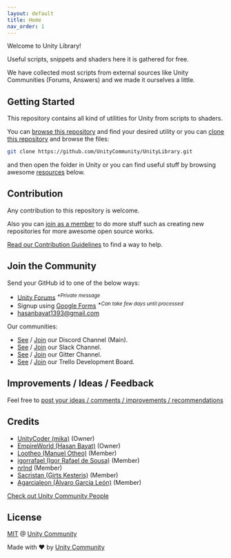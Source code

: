 ```yaml
---
layout: default
title: Home
nav_order: 1
---
```



Welcome to Unity Library!

Useful scripts, snippets and shaders here it is gathered for free.

We have collected most scripts from external sources like Unity Communities (Forums, Answers) and we made it ourselves a little.

## Getting Started

This repository contains all kind of utilities for Unity from scripts to shaders.

You can [browse this repository](https://github.com/UnityCommunity/UnityLibrary) and find your desired utility or you can [clone this repository](https://help.github.com/articles/cloning-a-repository/) and browse the files:

```bash
git clone https://github.com/UnityCommunity/UnityLibrary.git
```

and then open the folder in Unity or you can find useful stuff by browsing awesome [resources](#resources) below.

## Contribution

Any contribution to this repository is welcome.

Also you can [join as a member](#join-the-community) to do more stuff such as creating new repositories for more awesome open source works.

[Read our Contribution Guidelines](https://github.com/UnityCommunity/UnityLibrary/blob/master/CONTRIBUTING.md) to find a way to help.

## Join the Community

Send your GitHub id to one of the below ways:

- [Unity Forums](https://forum.unity3d.com/conversations/add?to=mgear) <sup><i>*Private message</i></sup>
- Signup using [Google Forms](https://goo.gl/forms/DFspn3ByJBoLWEth2) <sup><i>*Can take few days until processed</i></sup>
- [hasanbayat1393@gmail.com](mailto:hasanbayat1393@gmail.com)

Our communities:

- [See](https://discordapp.com/channels/337579253866692608/337579253866692608) / [Join](https://discord.gg/cXT97hU) our Discord Channel (Main).
- [See](https://unitylibrary.slack.com/) / [Join](https://join.slack.com/t/unitylibrary/shared_invite/MjE1MDA2NzExNDEwLTE1MDA0OTE5NzktOGJmYTI0ZDlkNA) our Slack Channel.
- [See](https://gitter.im/UnityCommunity/Lobby) / [Join](https://gitter.im/UnityCommunity/Lobby?utm_source=share-link&utm_medium=link&utm_campaign=share-link) our Gitter Channel.
- [See](https://trello.com/b/1sOcvQzd) / [Join](https://trello.com/invite/unitycommunity/239a9f3cdaf3c54cf7efc2540c304279) our Trello Development Board.

## Improvements / Ideas / Feedback

Feel free to [post your ideas / comments / improvements / recommendations](https://github.com/UnityCommunity/UnityLibrary/issues)

## Credits

- [UnityCoder (mika)](https://github.com/unitycoder) (Owner)
- [EmpireWorld (Hasan Bayat)](https://github.com/EmpireWorld) (Owner)
- [Lootheo (Manuel Otheo)](https://github.com/Lootheo) (Member)
- [igorrafael (Igor Rafael de Sousa)](https://github.com/igorrafael) (Member)
- [nrlnd](https://github.com/nrlnd) (Member)
- [Sacristan (Ģirts Ķesteris)](https://github.com/Sacristan) (Member)
- [Agarcialeon (Álvaro García León)](https://github.com/agarcialeon) (Member)

[Check out Unity Community People](https://github.com/orgs/UnityCommunity/people)

## License

[MIT](https://github.com/UnityCommunity/UnityLibrary/blob/master/LICENSE.md) @ [Unity Community](https://github.com/UnityCommunity/)

Made with :heart: by [Unity Community](https://github.com/UnityCommunity/)
